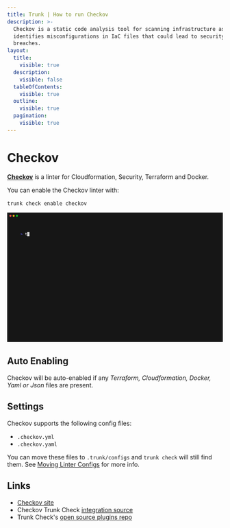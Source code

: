 ```yaml
---
title: Trunk | How to run Checkov
description: >-
  Checkov is a static code analysis tool for scanning infrastructure as code. It
  identifies misconfigurations in IaC files that could lead to security
  breaches.
layout:
  title:
    visible: true
  description:
    visible: false
  tableOfContents:
    visible: true
  outline:
    visible: true
  pagination:
    visible: true
---
```


# Checkov

[**Checkov**](https://github.com/bridgecrewio/checkov) is a linter for Cloudformation, Security, Terraform and Docker.

You can enable the Checkov linter with:

```shell
trunk check enable checkov
```

![checkov example output](../../../check/configuration/supported/checkov.gif)

## Auto Enabling

Checkov will be auto-enabled if any _Terraform, Cloudformation, Docker, Yaml or Json_ files are present.

## Settings

Checkov supports the following config files:

* `.checkov.yml`
* `.checkov.yaml`

You can move these files to `.trunk/configs` and `trunk check` will still find them. See [Moving Linter Configs](../#moving-linter-configs) for more info.

## Links

* [Checkov site](https://github.com/bridgecrewio/checkov)
* Checkov Trunk Check [integration source](https://github.com/trunk-io/plugins/tree/main/linters/checkov)
* Trunk Check's [open source plugins repo](https://github.com/trunk-io/plugins/tree/main)
